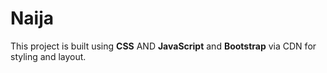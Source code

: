 # Naija

This project is built using **CSS** AND **JavaScript** and **Bootstrap** via CDN for styling and layout.

 
